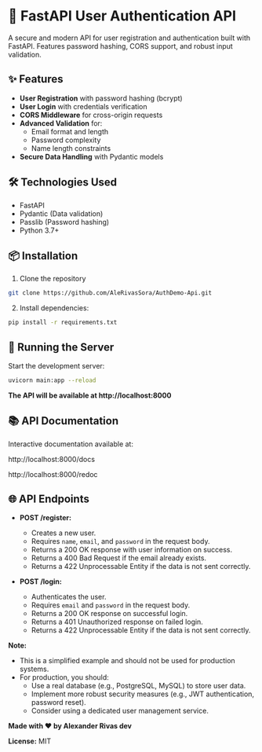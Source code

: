 # 🚀 FastAPI User Authentication API

A secure and modern API for user registration and authentication built with FastAPI. Features password hashing, CORS support, and robust input validation.

## ✨ Features

- **User Registration** with password hashing (bcrypt)
- **User Login** with credentials verification
- **CORS Middleware** for cross-origin requests
- **Advanced Validation** for:
  - Email format and length
  - Password complexity
  - Name length constraints
- **Secure Data Handling** with Pydantic models

## 🛠️ Technologies Used

- FastAPI
- Pydantic (Data validation)
- Passlib (Password hashing)
- Python 3.7+

## 📦 Installation

1. Clone the repository

```bash
git clone https://github.com/AleRivasSora/AuthDemo-Api.git
```

2. Install dependencies:

```bash
pip install -r requirements.txt
```

## 🚦 Running the Server

Start the development server:

```bash
uvicorn main:app --reload
```

**The API will be available at http://localhost:8000**

## 📚 API Documentation

Interactive documentation available at:

http://localhost:8000/docs

http://localhost:8000/redoc

## 🌐 API Endpoints

- **POST /register:**

  - Creates a new user.
  - Requires `name`, `email`, and `password` in the request body.
  - Returns a 200 OK response with user information on success.
  - Returns a 400 Bad Request if the email already exists.
  - Returns a 422 Unprocessable Entity if the data is not sent correctly.

- **POST /login:**
  - Authenticates the user.
  - Requires `email` and `password` in the request body.
  - Returns a 200 OK response on successful login.
  - Returns a 401 Unauthorized response on failed login.
  - Returns a 422 Unprocessable Entity if the data is not sent correctly.

**Note:**

- This is a simplified example and should not be used for production systems.
- For production, you should:
  - Use a real database (e.g., PostgreSQL, MySQL) to store user data.
  - Implement more robust security measures (e.g., JWT authentication, password reset).
  - Consider using a dedicated user management service.

**Made with ❤️ by Alexander Rivas dev**

**License:** MIT

